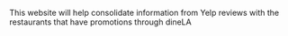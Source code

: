 This website will help consolidate information from Yelp reviews with the restaurants that have promotions through dineLA
